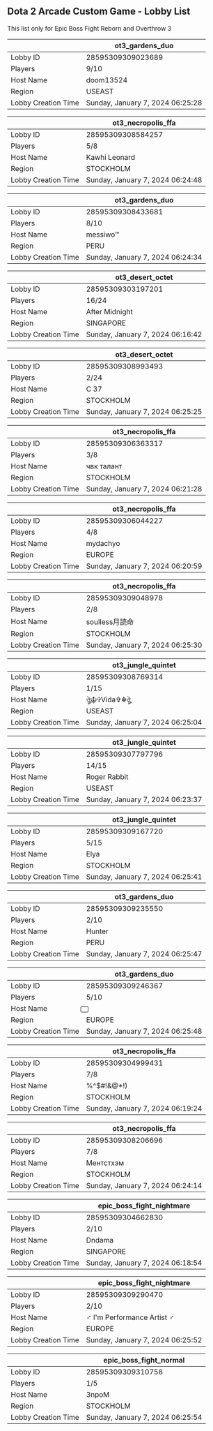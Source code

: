 ## Dota 2 Arcade Custom Game - Lobby List

This list only for Epic Boss Fight Reborn and Overthrow 3

|  | ot3_gardens_duo |
| ------ | ------ |
| Lobby ID | 28595309309023689 |
| Players | 9/10 |
| Host Name | doom13524 |
| Region | USEAST |
| Lobby Creation Time | Sunday, January 7, 2024 06:25:28 |


|  | ot3_necropolis_ffa |
| ------ | ------ |
| Lobby ID | 28595309308584257 |
| Players | 5/8 |
| Host Name | Kawhi Leonard |
| Region | STOCKHOLM |
| Lobby Creation Time | Sunday, January 7, 2024 06:24:48 |


|  | ot3_gardens_duo |
| ------ | ------ |
| Lobby ID | 28595309308433681 |
| Players | 8/10 |
| Host Name | messiwo™ |
| Region | PERU |
| Lobby Creation Time | Sunday, January 7, 2024 06:24:34 |


|  | ot3_desert_octet |
| ------ | ------ |
| Lobby ID | 28595309303197201 |
| Players | 16/24 |
| Host Name | After Midnight |
| Region | SINGAPORE |
| Lobby Creation Time | Sunday, January 7, 2024 06:16:42 |


|  | ot3_desert_octet |
| ------ | ------ |
| Lobby ID | 28595309308993493 |
| Players | 2/24 |
| Host Name | C 37 |
| Region | STOCKHOLM |
| Lobby Creation Time | Sunday, January 7, 2024 06:25:25 |


|  | ot3_necropolis_ffa |
| ------ | ------ |
| Lobby ID | 28595309306363317 |
| Players | 3/8 |
| Host Name | чвк талант |
| Region | STOCKHOLM |
| Lobby Creation Time | Sunday, January 7, 2024 06:21:28 |


|  | ot3_necropolis_ffa |
| ------ | ------ |
| Lobby ID | 28595309306044227 |
| Players | 4/8 |
| Host Name | mydachyo |
| Region | EUROPE |
| Lobby Creation Time | Sunday, January 7, 2024 06:20:59 |


|  | ot3_necropolis_ffa |
| ------ | ------ |
| Lobby ID | 28595309309048978 |
| Players | 2/8 |
| Host Name | soulless月読命 |
| Region | STOCKHOLM |
| Lobby Creation Time | Sunday, January 7, 2024 06:25:30 |


|  | ot3_jungle_quintet |
| ------ | ------ |
| Lobby ID | 28595309308769314 |
| Players | 1/15 |
| Host Name | ঔৣ☬✞Vida✞☬ঔৣ |
| Region | USEAST |
| Lobby Creation Time | Sunday, January 7, 2024 06:25:04 |


|  | ot3_jungle_quintet |
| ------ | ------ |
| Lobby ID | 28595309307797796 |
| Players | 14/15 |
| Host Name | Roger Rabbit |
| Region | USEAST |
| Lobby Creation Time | Sunday, January 7, 2024 06:23:37 |


|  | ot3_jungle_quintet |
| ------ | ------ |
| Lobby ID | 28595309309167720 |
| Players | 5/15 |
| Host Name | Elya |
| Region | STOCKHOLM |
| Lobby Creation Time | Sunday, January 7, 2024 06:25:41 |


|  | ot3_gardens_duo |
| ------ | ------ |
| Lobby ID | 28595309309235550 |
| Players | 2/10 |
| Host Name | Hunter |
| Region | PERU |
| Lobby Creation Time | Sunday, January 7, 2024 06:25:47 |


|  | ot3_gardens_duo |
| ------ | ------ |
| Lobby ID | 28595309309246367 |
| Players | 5/10 |
| Host Name | ⃢ |
| Region | EUROPE |
| Lobby Creation Time | Sunday, January 7, 2024 06:25:48 |


|  | ot3_necropolis_ffa |
| ------ | ------ |
| Lobby ID | 28595309304999431 |
| Players | 7/8 |
| Host Name | %^$#!&@*!) |
| Region | STOCKHOLM |
| Lobby Creation Time | Sunday, January 7, 2024 06:19:24 |


|  | ot3_necropolis_ffa |
| ------ | ------ |
| Lobby ID | 28595309308206696 |
| Players | 7/8 |
| Host Name | Ментстхэм |
| Region | STOCKHOLM |
| Lobby Creation Time | Sunday, January 7, 2024 06:24:14 |


|  | epic_boss_fight_nightmare |
| ------ | ------ |
| Lobby ID | 28595309304662830 |
| Players | 2/10 |
| Host Name | Dndama |
| Region | SINGAPORE |
| Lobby Creation Time | Sunday, January 7, 2024 06:18:54 |


|  | epic_boss_fight_nightmare |
| ------ | ------ |
| Lobby ID | 28595309309290470 |
| Players | 2/10 |
| Host Name | ♂ I'm Performance Artist ♂ |
| Region | EUROPE |
| Lobby Creation Time | Sunday, January 7, 2024 06:25:52 |


|  | epic_boss_fight_normal |
| ------ | ------ |
| Lobby ID | 28595309309310758 |
| Players | 1/5 |
| Host Name | 3npoM |
| Region | STOCKHOLM |
| Lobby Creation Time | Sunday, January 7, 2024 06:25:54 |



